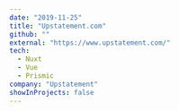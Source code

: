 ```yaml
---
date: "2019-11-25"
title: "Upstatement.com"
github: ""
external: "https://www.upstatement.com/"
tech:
  - Nuxt
  - Vue
  - Prismic
company: "Upstatement"
showInProjects: false
---
```

